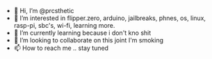 - 👋 Hi, I’m @prcsthetic
- 👀 I’m interested in flipper.zero, arduino, jailbreaks, phnes, os, linux, rasp-pi, sbc's, wi-fi, learning more.
- 🌱 I’m currently learning because i don't kno shit    
- 💞️ I’m looking to collaborate on this joint I'm smoking
- 📫 How to reach me .. stay tuned

<!---
prcsthetic/prcsthetic is a ✨ special ✨ repository because its `README.md` (this file) appears on your GitHub profile.
You can click the Preview link to take a look at your changes.
--->

